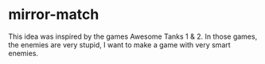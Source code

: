 # mirror-match
This idea was inspired by the games Awesome Tanks 1 &amp; 2. In those games, the enemies are very stupid, I want to make a game with very smart enemies.
